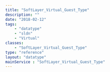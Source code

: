 ```yaml
---
title: "SoftLayer_Virtual_Guest_Type"
description: ""
date: "2018-02-12"
tags:
    - "datatype"
    - "sldn"
    - "Virtual"
classes:
    - "SoftLayer_Virtual_Guest_Type"
type: "reference"
layout: "datatype"
mainService : "SoftLayer_Virtual_Guest_Type"
---
```


